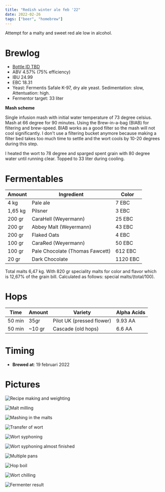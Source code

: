 ```yaml
---
title: "Redish winter ale feb '22"
date: 2022-02-26
tags: ["beer", "homebrew"]
---
```


Attempt for a malty and sweet red ale low in alcohol.

# Brewlog

- [Bottle ID TBD](/post/beer-cellar/)
- ABV 4.57% (75% efficiency)
- IBU 24.99
- EBC 18.31
- Yeast: Fermentis Safale K-97, dry ale yeast. Sedimentation: slow, Attentuation: high. 
- Fermentor target: 33 liter

**Mash scheme**

Single infusion mash with initial water temperature of 73 degree celsius. Mash at 66 degree for 90 minutes.
Using the Brew-in-a-bag (BIAB) for filtering and brew-speed. BIAB works as a good filter so the mash will not
cool significantly. I don't use a filtering bucket anymore because making a filter bed takes too much time to
settle and the wort cools by 10-20 degrees during this step.

I heated the wort to 78 degree and sparged spent grain with 80 degree water until running clear. Topped to 33
liter during cooling.

# Fermentables

| Amount  | Ingredient                         | Color    |
| ------- | ---------------------------------- | -------- |
| 4 kg    | Pale ale                           | 7 EBC    |
| 1,65 kg | Pilsner                            | 3 EBC    |
| 200 gr  | CaraHell (Weyermann)               | 25 EBC   | 
| 200 gr  | Abbey Malt (Weyermann)             | 43 EBC   |
| 200 gr  | Flaked Oats                        | 4 EBC    |
| 100 gr  | CaraRed (Weyermann)                | 50 EBC   |
| 100 gr  | Pale Chocolate (Thomas Fawcett)    | 612 EBC  |
| 20 gr   | Dark Chocolate                     | 1120 EBC |

Total malts 6,47 kg. With 820 gr speciality malts for color and flavor which is 12,67% of the grain bill. Calculated as follows: special malts/(total/100).

# Hops

| Time   | Amount   | Variety                               | Alpha Acids |
| ------ | -------- | ------------------------------------- | ----------- |
| 50 min | 35gr     | Pilot UK (pressed flower)             | 9.93 AA     |
| 50 min | ~10 gr   | Cascade (old hops)                    | 6.6 AA      |

# Timing

* **Brewed at**: 19 februari 2022

# Pictures


![Recipe making and weighting](/images/redish-winter-ale-februari-22/recipe-making-and-weighting.jpg)

![Malt milling](/images/redish-winter-ale-februari-22/malt-milling.jpg)

![Mashing in the malts](/images/redish-winter-ale-februari-22/mashing-in.jpg)

![Transfer of wort](/images/redish-winter-ale-februari-22/transfer-of-wort.jpg)

![Wort syphoning](/images/redish-winter-ale-februari-22/wort-syphoning.jpg)

![Wort syphoning almost finished](/images/redish-winter-ale-februari-22/wort-syphoning-almost-finished.jpg)

![Multiple pans](/images/redish-winter-ale-februari-22/multiple-pans.jpg)

![Hop boil](/images/redish-winter-ale-februari-22/hop-boil.jpg)

![Wort chilling](/images/redish-winter-ale-februari-22/wort-chilling.jpg)

![Fermenter result](/images/redish-winter-ale-februari-22/final-fermenter-result.jpg)

